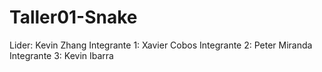 # Taller01-Snake

Lider: Kevin Zhang
Integrante 1: Xavier Cobos
Integrante 2: Peter Miranda 
Integrante 3: Kevin Ibarra